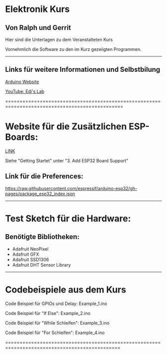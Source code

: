 # Elektronik Kurs
## Von Ralph und Gerrit

Hier sind die Unterlagen zu dem Veranstalteten Kurs

Vornehmlich die Software zu den im Kurz gezeiigten Programmen.

-----------------------------------------------------------------------------------------------

## Links für weitere Informationen und Selbstbilung

[Arduino Website](www.arduino.cc)

[YouTube: Edi's Lab](https://www.youtube.com/@EdisTechlab)

===============================================================================================


# Website für die Zusätzlichen ESP-Boards:

[LINK](https://github.com/sidharthmohannair/Tutorial-ESP32-C3-Super-Mini)

Siehe "Getting Startet" unter "3. Add ESP32 Board Support"

## Link für die Preferences:

https://raw.githubusercontent.com/espressif/arduino-esp32/gh-pages/package_esp32_index.json


-----------------------------------------------------------------------------------------------

# Test Sketch für die Hardware:

## Benötigte Bibliotheken:

- Adafruit NeoPixel
- Adafruit GFX
- Adafruit SSD1306
- Adafruit DHT Sensor Library

-----------------------------------------------------------------------------------------------

# Codebeispiele aus dem Kurs

Code Beispiel für GPIOs und Delay: Example_1.ino

Code Beispiel für "If Else": Example_2.ino

Code Beispiel für "While Schleifen": Example_3.ino

Code Beispiel für "For Schleifen": Example_4.ino


==============================================================================================


